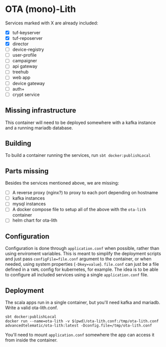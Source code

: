 # OTA (mono)-Lith

Services marked with X are already included:

- [X] tuf-keyserver
- [X] tuf-reposerver
- [X] director
- [ ] device-registry
- [ ] user-profile
- [ ] campaigner
- [ ] api gateway
- [ ] treehub
- [ ] web app
- [ ] device gateway
- [ ] auth+
- [ ] crypt service

## Missing infrastructure

This container will need to be deployed somewhere with a kafka instance and a running mariadb database.

## Building

To build a container running the services, run `sbt docker:publishLocal`

## Parts missing

Besides the services mentioned above, we are missing:

- [ ] A reverse proxy (nginx?) to proxy to each port depending on hostname
- [ ] kafka instances
- [ ] mysql instances
- [ ] A docker compose file to setup all of the above with the `ota-lith` container
- [ ] helm chart for ota-lith

## Configuration

Configuration is done through `application.conf` when possible, rather than using enviroment variables. This is meant to simplify the deployment scripts and just pass `configFile=file.conf` argument to the container, or when needed, using system properties (`-Dkey=value`). `file.conf` can just be a file defined in a `YAML` config for kubernetes, for example. The idea is to be able to configure all included services using a single `application.conf` file.

## Deployment

The scala apps run in a single container, but you'll need kafka and mariadb. Write a valid ota-lith.conf.

```
sbt docker:publishLocal
docker run --name=ota-lith -v $(pwd)/ota-lith.conf:/tmp/ota-lith.conf advancedtelematic/ota-lith:latest -Dconfig.file=/tmp/ota-lith.conf
```

You'll need to mount `application.conf` somewhere the app can access it from inside the container.
